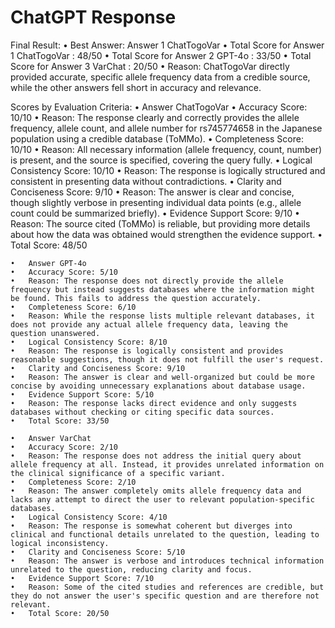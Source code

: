 # ChatGPT Response

Final Result:
	•	Best Answer: Answer 1 ChatTogoVar
	•	Total Score for Answer 1 ChatTogoVar : 48/50
	•	Total Score for Answer 2 GPT-4o : 33/50
	•	Total Score for Answer 3 VarChat : 20/50
	•	Reason: ChatTogoVar directly provided accurate, specific allele frequency data from a credible source, while the other answers fell short in accuracy and relevance.

Scores by Evaluation Criteria:
	•	Answer ChatTogoVar
	•	Accuracy Score: 10/10
	•	Reason: The response clearly and correctly provides the allele frequency, allele count, and allele number for rs745774658 in the Japanese population using a credible database (ToMMo).
	•	Completeness Score: 10/10
	•	Reason: All necessary information (allele frequency, count, number) is present, and the source is specified, covering the query fully.
	•	Logical Consistency Score: 10/10
	•	Reason: The response is logically structured and consistent in presenting data without contradictions.
	•	Clarity and Conciseness Score: 9/10
	•	Reason: The answer is clear and concise, though slightly verbose in presenting individual data points (e.g., allele count could be summarized briefly).
	•	Evidence Support Score: 9/10
	•	Reason: The source cited (ToMMo) is reliable, but providing more details about how the data was obtained would strengthen the evidence support.
	•	Total Score: 48/50

	•	Answer GPT-4o
	•	Accuracy Score: 5/10
	•	Reason: The response does not directly provide the allele frequency but instead suggests databases where the information might be found. This fails to address the question accurately.
	•	Completeness Score: 6/10
	•	Reason: While the response lists multiple relevant databases, it does not provide any actual allele frequency data, leaving the question unanswered.
	•	Logical Consistency Score: 8/10
	•	Reason: The response is logically consistent and provides reasonable suggestions, though it does not fulfill the user's request.
	•	Clarity and Conciseness Score: 9/10
	•	Reason: The answer is clear and well-organized but could be more concise by avoiding unnecessary explanations about database usage.
	•	Evidence Support Score: 5/10
	•	Reason: The response lacks direct evidence and only suggests databases without checking or citing specific data sources.
	•	Total Score: 33/50

	•	Answer VarChat
	•	Accuracy Score: 2/10
	•	Reason: The response does not address the initial query about allele frequency at all. Instead, it provides unrelated information on the clinical significance of a specific variant.
	•	Completeness Score: 2/10
	•	Reason: The answer completely omits allele frequency data and lacks any attempt to direct the user to relevant population-specific databases.
	•	Logical Consistency Score: 4/10
	•	Reason: The response is somewhat coherent but diverges into clinical and functional details unrelated to the question, leading to logical inconsistency.
	•	Clarity and Conciseness Score: 5/10
	•	Reason: The answer is verbose and introduces technical information unrelated to the question, reducing clarity and focus.
	•	Evidence Support Score: 7/10
	•	Reason: Some of the cited studies and references are credible, but they do not answer the user's specific question and are therefore not relevant.
	•	Total Score: 20/50